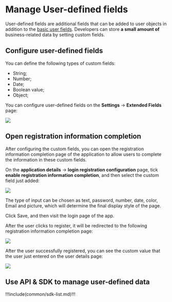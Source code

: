# Manage User-defined fields

<LastUpdated/>

User-defined fields are additional fields that can be added to user objects in addition to the [basic user fields](/en/guides/user/user-profile.md). Developers can store **a small amount of** business-related data by setting custom fields.

## Configure user-defined fields

You can define the following types of custom fields:

- String;
- Number;
- Date;
- Boolean value;
- Object;

You can configure user-defined fields on the **Settings** -> **Extended Fields** page:

![](~@imagesZhCn/guides/authentication/Xnip2021-02-24_15-43-23.png)

## Open registration information completion

After configuring the custom fields, you can open the registration information completion page of the application to allow users to complete the information in these custom fields.

On the **application details** -> **login registration configuration** page, tick **enable registration information completion**, and then select the custom field just added:

![](~@imagesZhCn/guides/authentication/Xnip2021-02-24_15-41-20.png)

The type of input can be chosen as text, password, number, date, color, Email and picture, which will determine the final display style of the page.

Click Save, and then visit the login page of the app.

After the user clicks to register, it will be redirected to the following registration information completion page:

![](~@imagesZhCn/guides/authentication/Xnip2021-02-24_15-46-26.png)

After the user successfully registered, you can see the custom value that the user just entered on the user details page:

![](~@imagesZhCn/guides/authentication/Xnip2021-02-24_15-48-29.png)

## Use API & SDK to manage user-defined data

!!!include(common/sdk-list.md)!!!

<StackSelector snippet="udf" selectLabel="select your coding language:" :order="['java', 'javascript', 'python', 'csharp', 'swift']"/>
